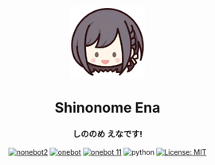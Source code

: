 <div align="center">
<img src="/images/ena_qute_head.png" alt="icon" width="150px"/>
<h1 align="center">Shinonome Ena</h1>
<h3 align="center">しののめ えなです!</h3>

[![nonebot2](https://img.shields.io/static/v1?label=nonebot&message=v2.4.2&color=red)](https://v2.nonebot.dev/)
[![onebot](https://img.shields.io/static/v1?label=driver&message=onebot&color=green)](https://v2.nonebot.dev/guide/cqhttp-guide.html)
[![onebot 11](https://img.shields.io/static/v1?label=onebot&message=v11&color=green)](https://11.onebot.dev)
![python](https://img.shields.io/static/v1?label=python+&message=3.13.2&color=blue)
[![License: MIT](https://img.shields.io/badge/License-MIT-yellow.svg)](https://opensource.org/licenses/MIT)
